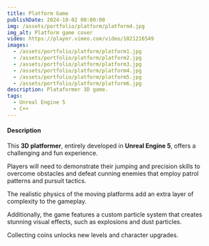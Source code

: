 ```yaml
---
title: Platform Game
publishDate: 2024-10-02 00:00:00
img: /assets/portfolio/platform/platform4.jpg
img_alt: Platform game cover
video: https://player.vimeo.com/video/1021216549
images:
  - /assets/portfolio/platform/platform1.jpg
  - /assets/portfolio/platform/platform2.jpg
  - /assets/portfolio/platform/platform3.jpg
  - /assets/portfolio/platform/platform4.jpg
  - /assets/portfolio/platform/platform5.jpg
  - /assets/portfolio/platform/platform6.jpg
description: Plataformer 3D game.
tags:
  - Unreal Engine 5
  - C++
---
```


#### Description

This **3D platformer**, entirely developed in **Unreal Engine 5**, offers a challenging and fun experience. 

Players will need to demonstrate their jumping and precision skills to overcome obstacles and defeat cunning enemies that employ patrol patterns and pursuit tactics. 

The realistic physics of the moving platforms add an extra layer of complexity to the gameplay. 

Additionally, the game features a custom particle system that creates stunning visual effects, such as explosions and dust particles.

Collecting coins unlocks new levels and character upgrades.